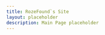 ```yaml
---
title: RozeFound`s Site
layout: placeholder
description: Main Page placeholder
---
```


<!-- ## Hello there!\n
No idea what are you doing in such cruel place.\n
There is nothing yet, and since I'm not a web developer,\n
There is a chance, that nothing will ever change here.\n
@RozeFound -->